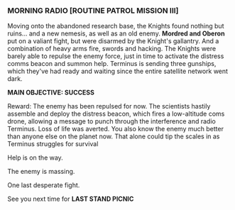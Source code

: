 ### MORNING RADIO [ROUTINE PATROL MISSION III]

Moving onto the abandoned research base, the Knights found nothing but ruins... and a new nemesis, as well as an old enemy. **Mordred and Oberon** put on a valiant fight, but were disarmed by the Knight's gallantry. And a combination of heavy arms fire, swords and hacking. The Knights were barely able to repulse the enemy force, just in time to activate the distress comms beacon and summon help. Terminus is sending three gunships, which they've had ready and waiting since the entire satellite network went dark. 

**MAIN OBJECTIVE: SUCCESS**

Reward: The enemy has been repulsed for now. The scientists hastily assemble and deploy the distress beacon, which fires a low-altitude coms drone, allowing a message to punch through the interference and radio Terminus. Loss of life was averted. You also know the enemy much better than anyone else on the planet now. That alone could tip the scales in as Terminus struggles for survival

Help is on the way. 

The enemy is massing. 

One last desperate fight. 

See you next time for **LAST STAND PICNIC**